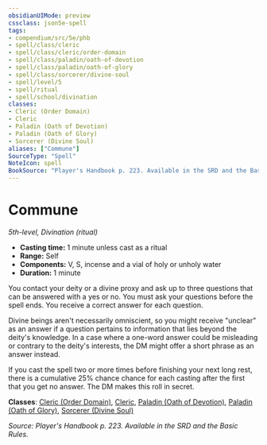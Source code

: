 ```yaml
---
obsidianUIMode: preview
cssclass: json5e-spell
tags:
- compendium/src/5e/phb
- spell/class/cleric
- spell/class/cleric/order-domain
- spell/class/paladin/oath-of-devotion
- spell/class/paladin/oath-of-glory
- spell/class/sorcerer/divine-soul
- spell/level/5
- spell/ritual
- spell/school/divination
classes:
- Cleric (Order Domain)
- Cleric
- Paladin (Oath of Devotion)
- Paladin (Oath of Glory)
- Sorcerer (Divine Soul)
aliases: ["Commune"]
SourceType: "Spell"
NoteIcon: spell
BookSource: "Player's Handbook p. 223. Available in the SRD and the Basic Rules."
---
```

# Commune
*5th-level, Divination (ritual)*  

- **Casting time:** 1 minute unless cast as a ritual
- **Range:** Self
- **Components:** V, S, incense and a vial of holy or unholy water
- **Duration:** 1 minute

You contact your deity or a divine proxy and ask up to three questions that can be answered with a yes or no. You must ask your questions before the spell ends. You receive a correct answer for each question.

Divine beings aren't necessarily omniscient, so you might receive "unclear" as an answer if a question pertains to information that lies beyond the deity's knowledge. In a case where a one-word answer could be misleading or contrary to the deity's interests, the DM might offer a short phrase as an answer instead.

If you cast the spell two or more times before finishing your next long rest, there is a cumulative 25% chance chance for each casting after the first that you get no answer. The DM makes this roll in secret.

**Classes**: [Cleric (Order Domain)](/2-Mechanics/CLI/classes/cleric-order-domain-tce.md), [Cleric](/2-Mechanics/CLI/classes/cleric.md), [Paladin (Oath of Devotion)](/2-Mechanics/CLI/classes/paladin-oath-of-devotion.md), [Paladin (Oath of Glory)](/2-Mechanics/CLI/classes/paladin-oath-of-glory-tce.md), [Sorcerer (Divine Soul)](/2-Mechanics/CLI/classes/sorcerer-divine-soul-xge.md)

*Source: Player's Handbook p. 223. Available in the SRD and the Basic Rules.*